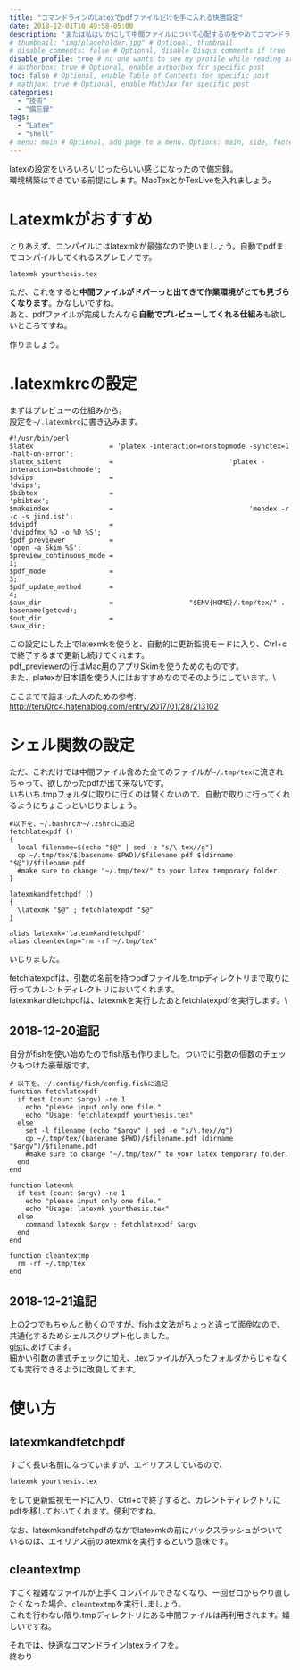 ```yaml
---
title: "コマンドラインのLatexでpdfファイルだけを手に入れる快適設定"
date: 2018-12-01T10:49:58-05:00
description: "または私はいかにして中間ファイルについて心配するのをやめてコマンドラインでのlatexを愛するようになったか"
# thumbnail: "img/placeholder.jpg" # Optional, thumbnail
# disable_comments: false # Optional, disable Disqus comments if true
disable_profile: true # no one wants to see my profile while reading articles
# authorbox: true # Optional, enable authorbox for specific post
toc: false # Optional, enable Table of Contents for specific post
# mathjax: true # Optional, enable MathJax for specific post
categories:
  - "技術"
  - "備忘録"
tags:
  - "Latex"
  - "shell"
# menu: main # Optional, add page to a menu. Options: main, side, footer
---
```


latexの設定をいろいろいじったらいい感じになったので備忘録。\
環境構築はできている前提にします。MacTexとかTexLiveを入れましょう。

# Latexmkがおすすめ
とりあえず、コンパイルにはlatexmkが最強なので使いましょう。自動でpdfまでコンパイルしてくれるスグレモノです。
```shellscript
latexmk yourthesis.tex
```

ただ、これをすると**中間ファイルがドバーっと出てきて作業環境がとても見づらくなります**。かなしいですね。\
あと、pdfファイルが完成したんなら**自動でプレビューしてくれる仕組み**も欲しいところですね。

作りましょう。

# .latexmkrcの設定
まずはプレビューの仕組みから。\
設定を`~/.latexmkrc`に書き込みます。

```latexmkrc
#!/usr/bin/perl
$latex                   = 'platex -interaction=nonstopmode -synctex=1 -halt-on-error';
$latex_silent            =                             'platex -interaction=batchmode';
$dvips                   =                                                     'dvips';
$bibtex                  =                                                   'pbibtex';
$makeindex               =                                  'mendex -r -c -s jind.ist';
$dvipdf                  =                                      'dvipdfmx %O -o %D %S';
$pdf_previewer           =                                           'open -a Skim %S';
$preview_continuous_mode =                                                           1;
$pdf_mode                =                                                           3;
$pdf_update_method       =                                                           4;
$aux_dir                 =                   "$ENV{HOME}/.tmp/tex/" . basename(getcwd);
$out_dir                 =                                                    $aux_dir;
```

この設定にした上でlatexmkを使うと、自動的に更新監視モードに入り、Ctrl+cで終了するまで更新し続けてくれます。\
pdf_previewerの行はMac用のアプリSkimを使うためのものです。\
また、platexが日本語を使う人にはおすすめなのでそのようにしています。\

ここまでで詰まった人のための参考:
http://teru0rc4.hatenablog.com/entry/2017/01/28/213102

# シェル関数の設定
ただ、これだけでは中間ファイル含めた全てのファイルが`~/.tmp/tex`に流されちゃって、欲しかったpdfが出て来ないです。\
いちいち.tmpフォルダに取りに行くのは賢くないので、自動で取りに行ってくれるようにちょこっといじりましょう。

```.zshrc
#以下を、~/.bashrcか~/.zshrcに追記
fetchlatexpdf ()
{
  local filename=$(echo "$@" | sed -e "s/\.tex//g")
  cp ~/.tmp/tex/$(basename $PWD)/$filename.pdf $(dirname "$@")/$filename.pdf
  #make sure to change "~/.tmp/tex/" to your latex temporary folder.
}

latexmkandfetchpdf ()
{
  \latexmk "$@" ; fetchlatexpdf "$@"
}

alias latexmk='latexmkandfetchpdf'
alias cleantextmp="rm -rf ~/.tmp/tex"
```
いじりました。

fetchlatexpdfは、引数の名前を持つpdfファイルを.tmpディレクトリまで取りに行ってカレントディレクトリにおいてくれます。\
latexmkandfetchpdfは、latexmkを実行したあとfetchlatexpdfを実行します。\

## 2018-12-20追記
自分がfishを使い始めたのでfish版も作りました。ついでに引数の個数のチェックもつけた豪華版です。
```
# 以下を、~/.config/fish/config.fishに追記
function fetchlatexpdf
  if test (count $argv) -ne 1
    echo "please input only one file."
    echo "Usage: fetchlatexpdf yourthesis.tex"
  else
    set -l filename (echo "$argv" | sed -e "s/\.tex//g")
    cp ~/.tmp/tex/(basename $PWD)/$filename.pdf (dirname "$argv")/$filename.pdf
    #make sure to change "~/.tmp/tex/" to your latex temporary folder.
  end
end

function latexmk
  if test (count $argv) -ne 1
    echo "please input only one file."
    echo "Usage: latexmk yourthesis.tex"
  else
    command latexmk $argv ; fetchlatexpdf $argv
  end
end

function cleantextmp
  rm -rf ~/.tmp/tex
end
```

## 2018-12-21追記
上の2つでもちゃんと動くのですが、fishは文法がちょっと違って面倒なので、共通化するためシェルスクリプト化しました。\
[gist](https://gist.github.com/woodyZootopia/348573dc195acf0ef0f39fae7b4bf5e3)にあげてます。\
細かい引数の書式チェックに加え、.texファイルが入ったフォルダからじゃなくても実行できるように改良してます。


# 使い方
## latexmkandfetchpdf
すごく長い名前になっていますが、エイリアスしているので、
```latexmk.sh
latexmk yourthesis.tex
```
をして更新監視モードに入り、Ctrl+cで終了すると、カレントディレクトリにpdfを移しておいてくれます。便利ですね。

なお、latexmkandfetchpdfのなかでlatexmkの前にバックスラッシュがついているのは、エイリアス前のlatexmkを実行するという意味です。

## cleantextmp
すごく複雑なファイルが上手くコンパイルできなくなり、一回ゼロからやり直したくなった場合、`cleantextmp`を実行しましょう。\
これを行わない限り.tmpディレクトリにある中間ファイルは再利用されます。嬉しいですね。

それでは、快適なコマンドラインlatexライフを。\
終わり
